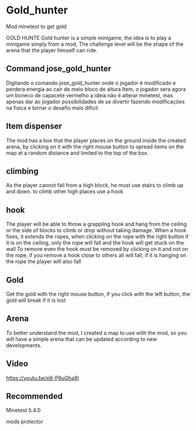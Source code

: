 # Gold_hunter
Mod minetest to get gold

GOLD HUNTE Gold hunter is a simple minigame, the idea is to play a minigame simply from a mod,
The challenge level will be the shape of the arena that the player himself can ride.

## Command jose_gold_hunter
Digitando o comando jose_gold_hunter onde o jogador é modificado e perdera energia ao cair de meio bloco de altura Item, o jogador sera agora um boneco de capacete vermelho a ideia não é alterar minetest, mas apenas dar ao jogador possibilidades de se divertir fazendo modificações na fisica e tornar o desafio mais dificil.

## Item dispenser
The mod has a box that the player places on the ground inside the created arena, by clicking on it with the right mouse button to spread items on the map at a random distance and limited to the top of the box.

## climbing
As the player cannot fall from a high block, he must use stairs to climb up and down.
to climb other high places use a hook

## hook
The player will be able to throw a grappling hook and hang from the ceiling or the side of blocks to climb or drop without taking damage.
When a hook fixes, it extends the ropes, when clicking on the rope with the right button if it is on the ceiling, only the rope will fall and the hook will get stuck on the wall
To remove even the hook must be removed by clicking on it and not on the rope, if you remove a hook close to others all will fall, if it is hanging on the rope the player will also fall


## Gold
Get the gold with the right mouse button, if you click with the left button, the gold will break if it is lost

## Arena
To better understand the mod, I created a map to use with the mod, so you will have a simple arena that can be updated according to new developments.

## Video
https://youtu.be/e8-P6uGha8I

## Recommended
Minetest 5.4.0

mods
protector

